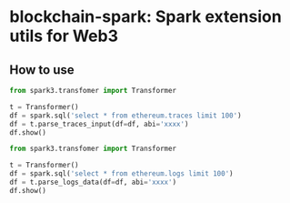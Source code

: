 # blockchain-spark: Spark extension utils for Web3

## How to use

```python
from spark3.transfomer import Transformer

t = Transformer()
df = spark.sql('select * from ethereum.traces limit 100')
df = t.parse_traces_input(df=df, abi='xxxx')
df.show()
```

```python
from spark3.transfomer import Transformer

t = Transformer()
df = spark.sql('select * from ethereum.logs limit 100')
df = t.parse_logs_data(df=df, abi='xxxx')
df.show()
```